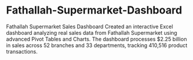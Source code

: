 # Fathallah-Supermarket-Dashboard
Fathallah Supermarket Sales Dashboard Created an interactive Excel dashboard analyzing real sales data from Fathallah Supermarket using advanced Pivot Tables and Charts. The dashboard processes $2.25 billion in sales across 52 branches and 33 departments, tracking 410,516 product transactions.
